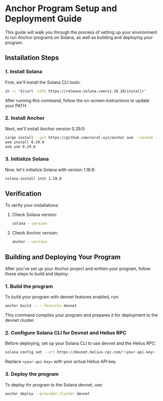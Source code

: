 # Anchor Program Setup and Deployment Guide

This guide will walk you through the process of setting up your environment to run Anchor programs on Solana, as well as building and deploying your program.

## Installation Steps

### 1. Install Solana

First, we'll install the Solana CLI tools:

```bash
sh -c "$(curl -sSfL https://release.solana.com/v1.18.18/install)"
```

After running this command, follow the on-screen instructions to update your PATH.

### 2. Install Anchor

Next, we'll install Anchor version 0.29.0:

```bash
cargo install --git https://github.com/coral-xyz/anchor avm --locked --force
avm install 0.29.0
avm use 0.29.0
```

### 3. Initialize Solana

Now, let's initialize Solana with version 1.18.8:

```bash
solana-install init 1.18.8
```

## Verification

To verify your installations:

1. Check Solana version:

   ```bash
   solana --version
   ```

2. Check Anchor version:
   ```bash
   anchor --version
   ```

## Building and Deploying Your Program

After you've set up your Anchor project and written your program, follow these steps to build and deploy:

### 1. Build the program

To build your program with devnet features enabled, run:

```bash
anchor build -- --features devnet
```

This command compiles your program and prepares it for deployment to the devnet cluster.

### 2. Configure Solana CLI for Devnet and Helius RPC

Before deploying, set up your Solana CLI to use devnet and the Helius RPC:

```bash
solana config set --url https://devnet.helius-rpc.com/?<your-api-key>
```

Replace `<your-api-key>` with your actual Helius API key.

### 3. Deploy the program

To deploy thr program to the Solana devnet, use:

```bash
anchor deploy --provider.cluster devnet
```
